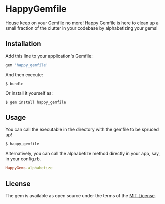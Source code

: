 # HappyGemfile

House keep on your Gemfile no more! Happy Gemfile is here to clean up a small fraction of the clutter in your codebase by alphabetizing your gems!

## Installation

Add this line to your application's Gemfile:

```ruby
gem 'happy_gemfile'
```

And then execute:

    $ bundle

Or install it yourself as:

    $ gem install happy_gemfile

## Usage

You can call the executable in the directory with the gemfile to be spruced up!
```bash
$ happy_gemfile
```

Alternatively, you can call the alphabetize method directly in your app, say, in your config.rb.
```ruby
HappyGems.alphabetize
```


## License

The gem is available as open source under the terms of the [MIT License](http://opensource.org/licenses/MIT).
